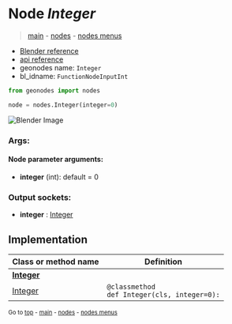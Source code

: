 # Node *Integer*

> [main](../index.md) - [nodes](nodes.md) - [nodes menus](nodes_menus.md)

- [Blender reference](https://docs.blender.org/manual/en/latest/modeling/geometry_nodes/input/integer.html)
- [api reference](https://docs.blender.org/api/current/bpy.types.FunctionNodeInputInt.html)
- geonodes name: `Integer`
- bl_idname: `FunctionNodeInputInt`

```python
from geonodes import nodes

node = nodes.Integer(integer=0)
```

![Blender Image](https://docs.blender.org/manual/en/latest/_images/node-types_FunctionNodeInputInt.webp)

### Args:

#### Node parameter arguments:

- **integer** (int): default = 0

### Output sockets:

- **integer** : [Integer](Integer.md)

## Implementation

| Class or method name | Definition |
|----------------------|------------|
| **[Integer](Integer.md)** |
| [Integer](Integer.md#Integer) | `@classmethod`<br> `def Integer(cls, integer=0):` |

<sub>Go to [top](#node-integer) - [main](../index.md) - [nodes](nodes.md) - [nodes menus](nodes_menus.md)</sub>

